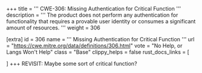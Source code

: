 +++
title = '''
CWE-306: Missing Authentication for Critical Function
'''
description	= '''
The product does not perform any authentication for functionality that requires a provable user identity or consumes a significant amount of resources.
'''
weight = 306

[extra]
id = 306
name = '''
Missing Authentication for Critical Function
'''
url = "https://cwe.mitre.org/data/definitions/306.html"
vote = "No Help, or Langs Won't Help"
class = "Base"
clippy_helps = false
rust_docs_links = [
	
]
+++
REVISIT: Maybe some sort of critical function?